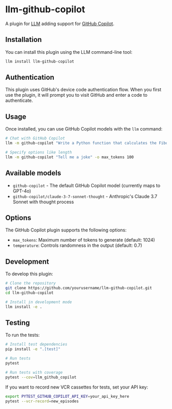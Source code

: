 # llm-github-copilot

A plugin for [LLM](https://llm.datasette.io/) adding support for [GitHub Copilot](https://github.com/features/copilot).

## Installation

You can install this plugin using the LLM command-line tool:

```bash
llm install llm-github-copilot
```

## Authentication

This plugin uses GitHub's device code authentication flow. When you first use the plugin, it will prompt you to visit GitHub and enter a code to authenticate.

## Usage

Once installed, you can use GitHub Copilot models with the `llm` command:

```bash
# Chat with GitHub Copilot
llm -m github-copilot "Write a Python function that calculates the Fibonacci sequence."

# Specify options like length
llm -m github-copilot "Tell me a joke" -o max_tokens 100
```

## Available models

- `github-copilot` - The default GitHub Copilot model (currently maps to GPT-4o)
- `github-copilot/claude-3-7-sonnet-thought` - Anthropic's Claude 3.7 Sonnet with thought process

## Options

The GitHub Copilot plugin supports the following options:

- `max_tokens`: Maximum number of tokens to generate (default: 1024)
- `temperature`: Controls randomness in the output (default: 0.7)

## Development

To develop this plugin:

```bash
# Clone the repository
git clone https://github.com/yourusername/llm-github-copilot.git
cd llm-github-copilot

# Install in development mode
llm install -e .
```

## Testing

To run the tests:

```bash
# Install test dependencies
pip install -e ".[test]"

# Run tests
pytest

# Run tests with coverage
pytest --cov=llm_github_copilot
```

If you want to record new VCR cassettes for tests, set your API key:

```bash
export PYTEST_GITHUB_COPILOT_API_KEY=your_api_key_here
pytest --vcr-record=new_episodes
```
